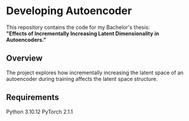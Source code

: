 # Developing Autoencoder

This repository contains the code for my Bachelor's thesis:  
**"Effects of Incrementally Increasing Latent Dimensionality in Autoencoders."**

## Overview

The project explores how incrementally increasing the latent space of an autoencoder during training affects the latent space structure.

## Requirements

Python 3.10.12
PyTorch 2.1.1
